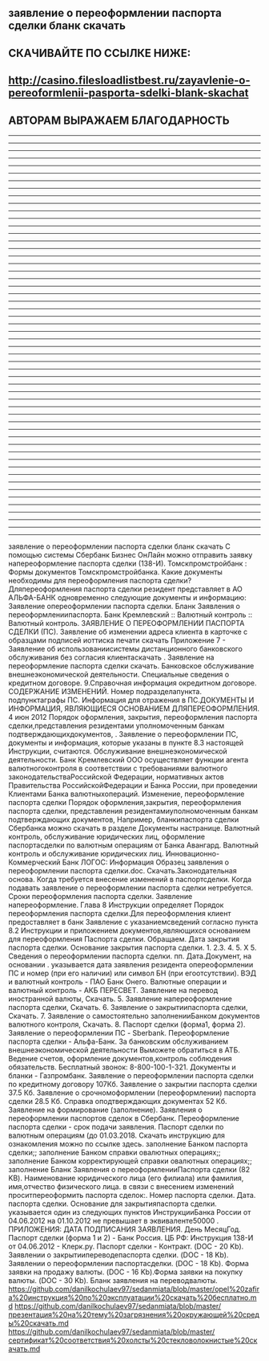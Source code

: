 заявление о переоформлении паспорта сделки бланк скачать
--------------------------------------------------
СКАЧИВАЙТЕ ПО ССЫЛКЕ НИЖЕ:
--------------------------------------------------
http://casino.filesloadlistbest.ru/zayavlenie-o-pereoformlenii-pasporta-sdelki-blank-skachat
--------------------------------------------------
АВТОРАМ ВЫРАЖАЕМ БЛАГОДАРНОСТЬ
--------------------------------------------------
--------------------------------------------------
--------------------------------------------------
--------------------------------------------------
--------------------------------------------------
--------------------------------------------------
--------------------------------------------------
--------------------------------------------------
--------------------------------------------------
--------------------------------------------------
--------------------------------------------------
--------------------------------------------------
--------------------------------------------------
--------------------------------------------------
--------------------------------------------------
--------------------------------------------------
--------------------------------------------------
--------------------------------------------------
--------------------------------------------------
--------------------------------------------------
--------------------------------------------------
--------------------------------------------------
--------------------------------------------------
--------------------------------------------------
--------------------------------------------------
--------------------------------------------------
--------------------------------------------------
--------------------------------------------------
--------------------------------------------------
--------------------------------------------------
--------------------------------------------------
--------------------------------------------------
--------------------------------------------------
--------------------------------------------------
--------------------------------------------------
--------------------------------------------------
--------------------------------------------------
--------------------------------------------------
--------------------------------------------------
--------------------------------------------------
--------------------------------------------------
--------------------------------------------------
--------------------------------------------------
--------------------------------------------------
--------------------------------------------------
--------------------------------------------------
--------------------------------------------------
--------------------------------------------------
--------------------------------------------------
--------------------------------------------------
--------------------------------------------------
--------------------------------------------------
--------------------------------------------------
--------------------------------------------------
--------------------------------------------------
заявление о переоформлении паспорта сделки бланк скачать С помощью системы Сбербанк Бизнес ОнЛайн можно отправить заявку напереоформление паспорта сделки (138-И). Томскпромстройбанк : Формы документов Томскпромстройбанка. Какие документы необходимы для переоформления паспорта сделки? Дляпереоформления паспорта сделки резидент представляет в АО АЛЬФА-БАНК одновременно следующие документы и информацию: Заявление опереоформлении паспорта сделки. Бланк Заявления о переоформлениипаспорта. Банк Кремлевский :: Валютный контроль :: Валютный контроль. ЗАЯВЛЕНИЕ О ПЕРЕОФОРМЛЕНИИ ПАСПОРТА СДЕЛКИ (ПС). Заявление об изменении адреса клиента в карточке с образцами подписей иоттиска печати скачать  Приложение  7 - Заявление об использованиисистемы дистанционного банковского обслуживания без согласия клиентаскачать . Заявление на переоформление паспорта сделки скачать. Банковское обслуживание внешнеэкономической деятельности. Специальные сведения о кредитном договоре. 9.Справочная информация окредитном договоре. СОДЕРЖАНИЕ ИЗМЕНЕНИЙ. Номер подразделапункта. подпунктаграфы ПС. Информация для отражения в ПС.ДОКУМЕНТЫ И ИНФОРМАЦИЯ, ЯВЛЯЮЩИЕСЯ ОСНОВАНИЕМ ДЛЯПЕРЕОФОРМЛЕНИЯ. 4 июн 2012  Порядок оформления, закрытия, переоформления паспорта сделки,представления резидентами уполномоченным банкам подтверждающихдокументов, . Заявление о переоформлении ПС, документы и информация, которые указаны в пункте 8.3 настоящей Инструкции, считаются. Обслуживание внешнеэкономической деятельности. Банк Кремлевский ООО осуществляет функции агента валютногоконтроля в соответствии с требованиями валютного законодательстваРоссийской Федерации, нормативных актов Правительства РоссийскойФедерации и Банка России, при проведении Клиентами Банка валютныхопераций. Изменение, переоформление паспорта сделки  Порядок оформления,закрытия, переоформления паспорта сделки, представления резидентамиуполномоченным банкам подтверждающих документов,  Например, бланкипаспорта сделки Сбербанка можно скачать в разделе Документы настранице. Валютный контроль, обслуживание юридических лиц, оформление паспортасделки по валютным операциям от Банка Авангард. Валютный контроль и обслуживание юридических лиц. Инновационно-Коммерческий Банк ЛОГОС: Информация
Образец заявления о переоформлении паспорта сделки.doc. Скачать.Законодательная основа. Когда требуется внесение изменений в паспортсделки. Когда подавать заявление о переоформлении паспорта сделки нетребуется. Сроки переоформления паспорта сделки. Заявление напереоформление. Глава 8 Инструкции определяет Порядок переоформления паспорта сделки.Для переоформления клиент предоставляет в банк Заявление с указаниемсведений согласно пункта 8.2 Инструкции и приложением документов,являющихся основанием для переоформления Паспорта сделки. Обращаем. Дата закрытия паспорта сделки. Основание закрытия паспорта сделки. 1. 2.3. 4. 5. Х  5. Сведения о переоформлении паспорта сделки.  пп. Дата.Документ, на основании . указывается дата заявления резидента опереоформлении ПС и номер (при его наличии) или символ БН (при егоотсутствии). ВЭД и валютный контроль - ПАО Банк Онего. Валютные операции и валютный контроль - АКБ ПЕРЕСВЕТ. Заявление на перевод иностранной валюты, Скачать. 5. Заявление напереоформление паспорта сделки, Скачать. 6. Заявление о закрытиипаспорта сделки, Скачать. 7. Заявление о самостоятельно заполненииБанком документов валютного контроля, Скачать. 8. Паспорт сделки (форма1, форма 2). Заявление о переоформлении ПС - Sberbank. Переоформление паспорта сделки - Альфа-Банк. За банковским обслуживанием внешнеэкономической деятельности Выможете обратиться в АТБ. Ведение счетов, оформление документов,контроль соблюдения обязательств. Бесплатный звонок: 8-800-100-1-321. Документы и бланки - Газпромбанк. Заявление о переоформлении паспорта сделки по кредитному договору 107Кб. Заявление о закрытии паспорта сделки 37.5 Кб. Заявление о срочномоформлении (переоформлении) паспорта сделки 28.5 Кб. Справка оподтверждающих документах 52 Кб. Заявление на формирование (заполнение). Заявления о переоформлении паспортов сделок в Сбербанк. Переоформление паспорта сделки - срок подачи заявления. Паспорт сделки по валютным операциям (до 01.03.2018. Скачать инструкцию для ознакомления можно по ссылке здесь. заполнение Банком паспорта сделки;; заполнение Банком справки овалютных операциях;; заполнение Банком корректирующей справки овалютных операциях;; заполнение  Бланк Заявления о переоформленииПаспорта сделки (82 KB).
Наименование юридического лица (его филиала) или фамилия, имя,отчество физического лица. в связи с внесением изменений проситпереоформить паспорта сделок:. Номер паспорта сделки. Дата. паспорта сделки. Основание для закрытияпаспорта сделки. указывается один из следующих пунктов ИнструкцииБанка России от 04.06.2012  на 01.10.2012 не превышает в эквиваленте50000 . ПРИЛОЖЕНИЯ: ДАТА ПОДПИСАНИЯ ЗАЯВЛЕНИЯ. День МесяцГод. Паспорт сделки (форма 1 и 2) - Банк Россия. ЦБ РФ: Инструкция  138-И от 04.06.2012 - Клерк.ру. Паспорт сделки - Контракт. (DOC - 20 Kb). Заявлении о закрытиипереводепаспорта сделки. (DOC - 18 Kb). Заявлении о переоформлении паспортасделки. (DOC - 18 Kb). Форма заявки на продажу валюты. (DOC - 16 Kb).Форма заявки на покупку валюты. (DOC - 30 Kb). Бланк заявления на переводвалюты.
https://github.com/danilkochulaev97/sedanmiata/blob/master/opel%20zafira%20инструкция%20по%20эксплуатации%20скачать%20бесплатно.md
https://github.com/danilkochulaev97/sedanmiata/blob/master/презентация%20на%20тему%20загрязнения%20окружающей%20среды%20скачать.md
https://github.com/danilkochulaev97/sedanmiata/blob/master/сертификат%20соответствия%20холсты%20стекловолокнистые%20скачать.md